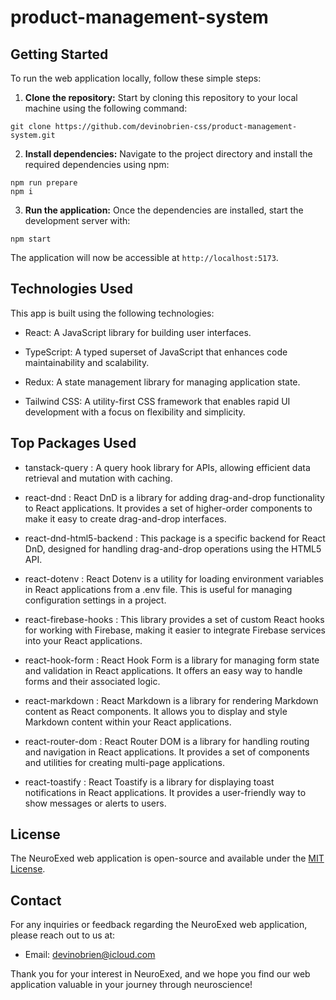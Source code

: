 # product-management-system

## Getting Started

To run the web application locally, follow these simple steps:

1. **Clone the repository:** Start by cloning this repository to your local machine using the following command:

`git clone https://github.com/devinobrien-css/product-management-system.git`

2. **Install dependencies:** Navigate to the project directory and install the required dependencies using npm:

```
npm run prepare
npm i
```

3. **Run the application:** Once the dependencies are installed, start the development server with:

`npm start`

The application will now be accessible at `http://localhost:5173`.

## Technologies Used

This app is built using the following technologies:

- React: A JavaScript library for building user interfaces.

- TypeScript: A typed superset of JavaScript that enhances code maintainability and scalability.

- Redux: A state management library for managing application state.

- Tailwind CSS: A utility-first CSS framework that enables rapid UI development with a focus on flexibility and simplicity.

## Top Packages Used

- tanstack-query : A query hook library for APIs, allowing efficient data retrieval and mutation with caching.

- react-dnd : React DnD is a library for adding drag-and-drop functionality to React applications. It provides a set of higher-order components to make it easy to create drag-and-drop interfaces.

- react-dnd-html5-backend : This package is a specific backend for React DnD, designed for handling drag-and-drop operations using the HTML5 API.

- react-dotenv : React Dotenv is a utility for loading environment variables in React applications from a .env file. This is useful for managing configuration settings in a project.

- react-firebase-hooks : This library provides a set of custom React hooks for working with Firebase, making it easier to integrate Firebase services into your React applications.

- react-hook-form : React Hook Form is a library for managing form state and validation in React applications. It offers an easy way to handle forms and their associated logic.

- react-markdown : React Markdown is a library for rendering Markdown content as React components. It allows you to display and style Markdown content within your React applications.

- react-router-dom : React Router DOM is a library for handling routing and navigation in React applications. It provides a set of components and utilities for creating multi-page applications.

- react-toastify : React Toastify is a library for displaying toast notifications in React applications. It provides a user-friendly way to show messages or alerts to users.

## License

The NeuroExed web application is open-source and available under the [MIT License](LICENSE).

## Contact

For any inquiries or feedback regarding the NeuroExed web application, please reach out to us at:

- Email: devinobrien@icloud.com

Thank you for your interest in NeuroExed, and we hope you find our web application valuable in your journey through neuroscience!

